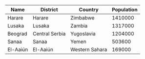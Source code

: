 | Name| District | Country | Population | 
| --- | --- | --- | --- |
| Harare | Harare | Zimbabwe | 1410000 |
| Lusaka | Lusaka | Zambia | 1317000 |
| Beograd | Central Serbia | Yugoslavia | 1204000 |
| Sanaa | Sanaa | Yemen | 503600 |
| El-Aaiún | El-Aaiún | Western Sahara | 169000 |
